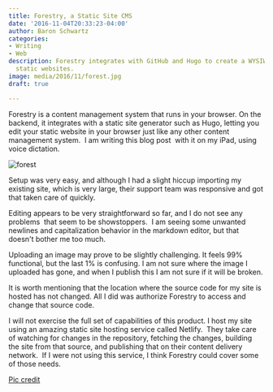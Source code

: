 ```yaml
---
title: Forestry, a Static Site CMS
date: '2016-11-04T20:33:23-04:00'
author: Baron Schwartz
categories:
- Writing
- Web
description: Forestry integrates with GitHub and Hugo to create a WYSIWYG CMS for
  static websites.
image: media/2016/11/forest.jpg
draft: true

---
```

Forestry is a content management system that runs in your browser. On the backend, it integrates with a static site generator such as Hugo, letting you edit your static website in your browser just like any other content management system.  I am writing this blog post  with it on my iPad, using voice dictation.

<!--more-->

![forest](/media/2016/11/forest.jpg)

Setup was very easy, and although I had a slight hiccup importing my existing site, which is very large, their support team was responsive and got that taken care of quickly.

Editing appears to be very straightforward so far, and I do not see any problems  that seem to be showstoppers.  I am seeing some unwanted newlines and capitalization behavior in the markdown editor, but that doesn't bother me too much.

Uploading an image may prove to be slightly challenging. It feels 99% functional, but the last 1% is confusing. I am not sure where the image I uploaded has gone, and when I publish this I am not sure if it will be broken.

It is worth mentioning that the location where the source code for my site is hosted has not changed. All I did was authorize Forestry to access and change that source code.

I will not exercise the full set of capabilities of this product. I host my site using an amazing static site hosting service called Netlify.  They take care of watching for changes in the repository, fetching the changes, building the site from that source, and publishing that on their content delivery network.  If I were not using this service, I think Forestry could cover some of those needs.

[Pic credit](https://www.pexels.com/photo/nature-forest-trees-fog-4827/)